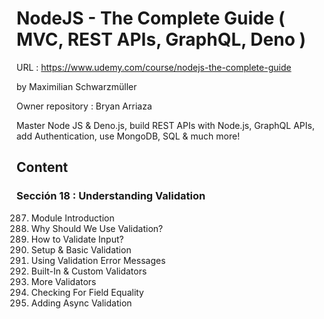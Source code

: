 # NodeJS - The Complete Guide ( MVC, REST APIs, GraphQL, Deno )

URL : https://www.udemy.com/course/nodejs-the-complete-guide

by Maximilian Schwarzmüller

Owner repository : Bryan Arriaza

Master Node JS & Deno.js, build REST APIs with Node.js, GraphQL APIs, add Authentication, use MongoDB, SQL & much more!

## Content

### Sección 18 : Understanding Validation

287. Module Introduction
288. Why Should We Use Validation?
289. How to Validate Input?
290. Setup & Basic Validation
291. Using Validation Error Messages
292. Built-In & Custom Validators
293. More Validators
294. Checking For Field Equality
295. Adding Async Validation
